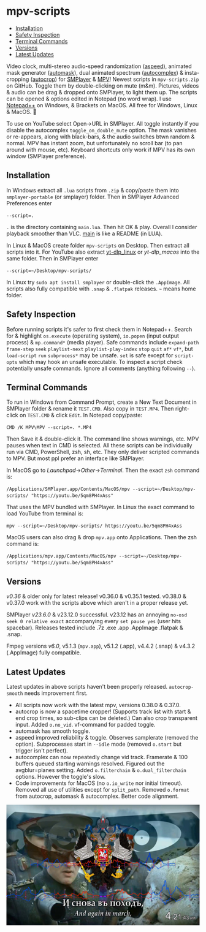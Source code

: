 # mpv-scripts
- [Installation](#installation)
- [Safety Inspection](#safety-inspection)
- [Terminal Commands](#terminal-commands)
- [Versions](#versions)
- [Latest Updates](#latest-updates)

Video clock, multi-stereo audio-speed randomization ([aspeed](aspeed.lua)), animated mask generator ([automask](automask.lua)), dual animated spectrum ([autocomplex](autocomplex.lua)) & insta-cropping ([autocrop](autocrop.lua)) for [SMPlayer](https://smplayer.info) & [MPV](https://mpv.io)! Newest scripts in `mpv-scripts.zip` on GitHub. Toggle them by double-clicking on mute (m&m). Pictures, videos & audio can be drag & dropped onto SMPlayer, to light them up. The scripts can be opened & options edited in Notepad (no word wrap). I use [Notepad++](https://notepad-plus-plus.org/downloads/) on Windows, & Brackets on MacOS. All free for Windows, Linux & MacOS. 🙂

To use on YouTube select Open→URL in SMPlayer. All toggle instantly if you disable the autocomplex `toggle_on_double_mute` option. The mask vanishes or re-appears, along with black-bars, & the audio switches btwn random & normal. MPV has instant zoom, but unfortunately no scroll bar (to pan around with mouse, etc). Keyboard shortcuts only work if MPV has its own window (SMPlayer preference).

## Installation
In Windows extract all `.lua` scripts from `.zip` & copy/paste them into `smplayer-portable` (or smplayer) folder. Then in SMPlayer Advanced Preferences enter 

`--script=.`

`.` is the directory containing `main.lua`. Then hit OK & play. Overall I consider playback smoother than VLC. [main](main.lua) is like a README (in LUA). 

In Linux & MacOS create folder `mpv-scripts` on Desktop. Then extract all scripts into it. For YouTube also extract [yt-dlp_linux](https://github.com/yt-dlp/yt-dlp/releases) or *yt-dlp_macos* into the same folder. Then in SMPlayer enter

`--script=~/Desktop/mpv-scripts/`

In Linux try `sudo apt install smplayer` or double-click the `.AppImage`. All scripts also fully compatible with `.snap` & `.flatpak` releases. `~` means home folder.

## Safety Inspection
Before running scripts it's safer to first check them in Notepad++. Search for & highlight `os.execute` (operating system), `io.popen` (input output process) & `mp.command*` (media player). Safe commands include `expand-path` `frame-step` `seek` `playlist-next` `playlist-play-index` `stop` `quit` `af*` `vf*`, but `load-script` `run` `subprocess*` may be unsafe. `set` is safe except for `script-opts` which may hook an unsafe executable. To inspect a script check potentially unsafe commands. Ignore all comments (anything following `--`). 

## Terminal Commands
To run in Windows from Command Prompt, create a New Text Document in SMPlayer folder & rename it `TEST.CMD`. Also copy in `TEST.MP4`. Then right-click on `TEST.CMD` & click `Edit`. In Notepad copy/paste:

`CMD /K MPV\MPV --script=. *.MP4`

Then Save it & double-click it. The command line shows warnings, etc. MPV pauses when text in CMD is selected. All these scripts can be individually run via CMD, PowerShell, zsh, sh, etc. They only deliver scripted commands to MPV. But most ppl prefer an interface like SMPlayer.

In MacOS go to *Launchpad*→*Other*→*Terminal*. Then the exact `zsh` command is:

`/Applications/SMPlayer.app/Contents/MacOS/mpv --script=~/Desktop/mpv-scripts/ "https://youtu.be/5qm8PH4xAss"`

That uses the MPV bundled with SMPlayer. In Linux the exact command to load YouTube from terminal is:

`mpv --script=~/Desktop/mpv-scripts/ https://youtu.be/5qm8PH4xAss`

MacOS users can also drag & drop `mpv.app` onto Applications. Then the zsh command is:

`/Applications/mpv.app/Contents/MacOS/mpv --script=~/Desktop/mpv-scripts/ "https://youtu.be/5qm8PH4xAss"` 

## Versions

*v0.36* & older only for latest release! v0.36.0 & v0.35.1 tested. v0.38.0 & v0.37.0 work with the scripts above which aren't in a proper release yet.

SMPlayer *v23.6.0* & v23.12.0 successful. v23.12 has an annoying `no-osd seek 0 relative exact` accompanying every `set pause yes` (user hits spacebar). Releases tested include .7z .exe .app .AppImage .flatpak & .snap.

Fmpeg versions *v6.0*, v5.1.3 (`mpv.app`), v5.1.2 (.app), v4.4.2 (.snap) & v4.3.2 (.AppImage) fully compatible.

## Latest Updates
Latest updates in above scripts haven't been properly released. `autocrop-smooth` needs improvement first.
- All scripts now work with the latest mpv, versions 0.38.0 & 0.37.0.
- autocrop is now a spacetime cropper! (Supports track list with start & end crop times, so sub-clips can be deleted.)  Can also crop transparent input.  Added `o.no_vid`. vf-command for padded toggle.
- automask has smooth toggle.
- aspeed improved reliability & toggle. Observes samplerate (removed the option). Subprocesses start in `--idle` mode (removed `o.start` but trigger isn't perfect).
- autocomplex can now repeatedly change vid track. Framerate & 100 buffers queued starting warnings resolved. Figured out the avgblur=planes setting. Added `o.filterchain` & `o.dual_filterchain` options. However the toggle's slow.
- Code improvements for MacOS (no `o.io_write` nor initial timeout). Removed all use of utilities except for `split_path`. Removed `o.format` from autocrop, automask & autocomplex. Better code alignment. 

![alt text](https://github.com/TinosNitso/mpv-scripts/blob/main/SCREENSHOT.JPG)
